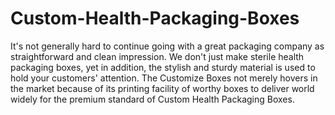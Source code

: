 # Custom-Health-Packaging-Boxes
It's not generally hard to continue going with a great packaging company as straightforward and clean impression. We don't just make sterile health packaging boxes, yet in addition, the stylish and sturdy material is used to hold your customers' attention.  The Customize Boxes not merely hovers in the market because of its printing facility of worthy boxes to deliver world widely for the premium standard of Custom Health Packaging Boxes.
